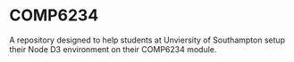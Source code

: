 # COMP6234
A repository designed to help students at Unviersity of Southampton setup their Node D3 environment on their COMP6234 module.

